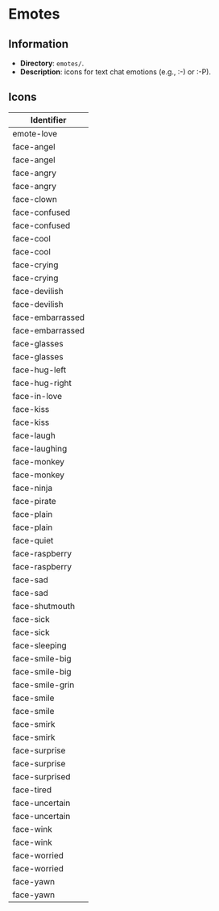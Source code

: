 # Emotes

## Information

- **Directory**: `emotes/`.
- **Description**: icons for text chat emotions (e.g., :-) or :-P).

## Icons

| Identifier       |
| ---------------- |
| emote-love       |
| face-angel       |
| face-angel       |
| face-angry       |
| face-angry       |
| face-clown       |
| face-confused    |
| face-confused    |
| face-cool        |
| face-cool        |
| face-crying      |
| face-crying      |
| face-devilish    |
| face-devilish    |
| face-embarrassed |
| face-embarrassed |
| face-glasses     |
| face-glasses     |
| face-hug-left    |
| face-hug-right   |
| face-in-love     |
| face-kiss        |
| face-kiss        |
| face-laugh       |
| face-laughing    |
| face-monkey      |
| face-monkey      |
| face-ninja       |
| face-pirate      |
| face-plain       |
| face-plain       |
| face-quiet       |
| face-raspberry   |
| face-raspberry   |
| face-sad         |
| face-sad         |
| face-shutmouth   |
| face-sick        |
| face-sick        |
| face-sleeping    |
| face-smile-big   |
| face-smile-big   |
| face-smile-grin  |
| face-smile       |
| face-smile       |
| face-smirk       |
| face-smirk       |
| face-surprise    |
| face-surprise    |
| face-surprised   |
| face-tired       |
| face-uncertain   |
| face-uncertain   |
| face-wink        |
| face-wink        |
| face-worried     |
| face-worried     |
| face-yawn        |
| face-yawn        |
